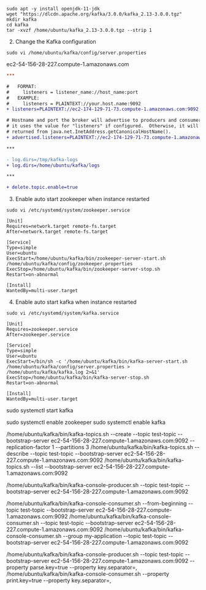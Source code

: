```shell
sudo apt -y install openjdk-11-jdk
wget "https://dlcdn.apache.org/kafka/3.0.0/kafka_2.13-3.0.0.tgz"
mkdir kafka
cd kafka
tar -xvzf /home/ubuntu/kafka_2.13-3.0.0.tgz --strip 1
```

2. Change the Kafka configuration
```shell
sudo vi /home/ubuntu/kafka/config/server.properties
```
ec2-54-156-28-227.compute-1.amazonaws.com
```diff
***

#   FORMAT:
#     listeners = listener_name://host_name:port
#   EXAMPLE:
#     listeners = PLAINTEXT://your.host.name:9092
+ listeners=PLAINTEXT://ec2-174-129-71-73.compute-1.amazonaws.com:9092

# Hostname and port the broker will advertise to producers and consumers. If not set,
# it uses the value for "listeners" if configured.  Otherwise, it will use the value
# returned from java.net.InetAddress.getCanonicalHostName().
+ advertised.listeners=PLAINTEXT://ec2-174-129-71-73.compute-1.amazonaws.com:9092

***

- log.dirs=/tmp/kafka-logs
+ log.dirs=/home/ubuntu/kafka/logs

***

+ delete.topic.enable=true
```

3. Enable auto start zookeeper when instance restarted
```shell
sudo vi /etc/systemd/system/zookeeper.service
```

```service
[Unit]
Requires=network.target remote-fs.target
After=network.target remote-fs.target

[Service]
Type=simple
User=ubuntu
ExecStart=/home/ubuntu/kafka/bin/zookeeper-server-start.sh /home/ubuntu/kafka/config/zookeeper.properties
ExecStop=/home/ubuntu/kafka/bin/zookeeper-server-stop.sh
Restart=on-abnormal

[Install]
WantedBy=multi-user.target
```

4. Enable auto start kafka when instance restarted
```shell
sudo vi /etc/systemd/system/kafka.service
```

```service
[Unit]
Requires=zookeeper.service
After=zookeeper.service

[Service]
Type=simple
User=ubuntu
ExecStart=/bin/sh -c '/home/ubuntu/kafka/bin/kafka-server-start.sh /home/ubuntu/kafka/config/server.properties > /home/ubuntu/kafka/kafka.log 2>&1'
ExecStop=/home/ubuntu/kafka/bin/kafka-server-stop.sh
Restart=on-abnormal

[Install]
WantedBy=multi-user.target
```

sudo systemctl start kafka

sudo systemctl enable zookeeper
sudo systemctl enable kafka


/home/ubuntu/kafka/bin/kafka-topics.sh --create --topic test-topic --bootstrap-server ec2-54-156-28-227.compute-1.amazonaws.com:9092 --replication-factor 1 --partitions 3
/home/ubuntu/kafka/bin/kafka-topics.sh --describe --topic test-topic --bootstrap-server ec2-54-156-28-227.compute-1.amazonaws.com:9092
/home/ubuntu/kafka/bin/kafka-topics.sh --list --bootstrap-server ec2-54-156-28-227.compute-1.amazonaws.com:9092

/home/ubuntu/kafka/bin/kafka-console-producer.sh --topic test-topic --bootstrap-server ec2-54-156-28-227.compute-1.amazonaws.com:9092

/home/ubuntu/kafka/bin/kafka-console-consumer.sh --from-beginning --topic test-topic --bootstrap-server ec2-54-156-28-227.compute-1.amazonaws.com:9092
/home/ubuntu/kafka/bin/kafka-console-consumer.sh --topic test-topic --bootstrap-server ec2-54-156-28-227.compute-1.amazonaws.com:9092
/home/ubuntu/kafka/bin/kafka-console-consumer.sh --group my-application --topic test-topic --bootstrap-server ec2-54-156-28-227.compute-1.amazonaws.com:9092

/home/ubuntu/kafka/bin/kafka-console-producer.sh --topic test-topic --bootstrap-server ec2-54-156-28-227.compute-1.amazonaws.com:9092 --property parse.key=true --property key.separator=,
/home/ubuntu/kafka/bin/kafka-console-consumer.sh --property print.key=true --property key.separator=,
